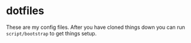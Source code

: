 dotfiles
========

These are my config files. After you have cloned things down you can run `script/bootstrap` to get things setup.
